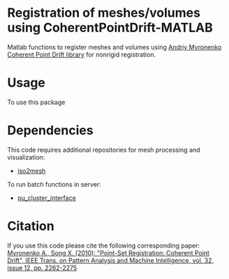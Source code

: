# Registration of meshes/volumes using CoherentPointDrift-MATLAB

Matlab functions to register meshes and volumes using [Andriy Myronenko](https://sites.google.com/site/myronenko/) [Coherent Point Drift library](https://sites.google.com/site/myronenko/research/cpd) for nonrigid registration.

# Usage

To use this package

# Dependencies

This code requires additional repositories for mesh processing and visualization:
- [iso2mesh](https://github.com/fangq/iso2mesh)

To run batch functions in server:
- [pu_cluster_interface](https://github.com/dpacheco0921/pu_cluster_interface)

# Citation

If you use this code please cite the following corresponding paper:
[Myronenko A., Song X. (2010): "Point-Set Registration: Coherent Point Drift", IEEE Trans. on Pattern Analysis and Machine Intelligence, vol. 32, issue 12, pp. 2262-2275](https://arxiv.org/abs/0905.2635)
